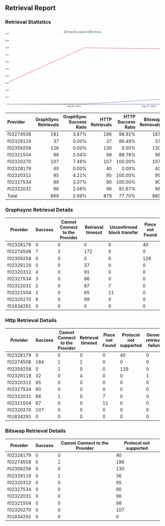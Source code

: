 ## Retrieval Report
### Retrieval Statistics
<img src="https://raw.githubusercontent.com/data-preservation-programs/filplus-checker-assets/main/filecoin-project/filecoin-plus-large-datasets/issues/2103/1693483780263.png"/>

| Provider  | GraphSync Retrievals | GraphSync Success Ratio | HTTP Retrievals | HTTP Success Ratio | Bitswap Retrievals | Bitswap Success Ratio |
| :-------- | -------------------: | ----------------------: | --------------: | -----------------: | -----------------: | --------------------: |
| f02274508 |                  181 |                   3.87% |             186 |             98.92% |                187 |                 0.00% |
| f02329119 |                   37 |                   0.00% |              37 |             86.49% |                 37 |                 0.00% |
| f02359258 |                  126 |                   0.00% |             130 |              0.00% |                130 |                 0.00% |
| f02321504 |                   98 |                   2.04% |              98 |             88.78% |                 98 |                 0.00% |
| f02320270 |                  107 |                   7.48% |             107 |            100.00% |                107 |                 0.00% |
| f02328179 |                   40 |                   0.00% |              40 |              0.00% |                 40 |                 0.00% |
| f02320312 |                   95 |                   4.21% |              95 |            100.00% |                 95 |                 0.00% |
| f02327534 |                   89 |                   3.37% |              90 |            100.00% |                 90 |                 0.00% |
| f02322031 |                   96 |                   2.08% |              96 |             91.67% |                 96 |                 0.00% |
| Total     |                  869 |                   2.99% |             879 |             77.70% |                880 |                 0.00% |

### Graphsync Retrieval Details
| Provider  | Success | Cannot Connect to the Provider | Retrieval timeout | Unconfirmed block transfer | Piece not Found |
| --------- | ------- | ------------------------------ | ----------------- | -------------------------- | --------------- |
| f02328179 | 0       | 0                              | 0                 | 0                          | 40              |
| f02274508 | 7       | 2                              | 172               | 0                          | 0               |
| f02359258 | 0       | 0                              | 0                 | 0                          | 126             |
| f02329119 | 0       | 0                              | 37                | 0                          | 0               |
| f02320312 | 4       | 0                              | 91                | 0                          | 0               |
| f02327534 | 3       | 0                              | 86                | 0                          | 0               |
| f02322031 | 2       | 0                              | 87                | 7                          | 0               |
| f02321504 | 2       | 0                              | 85                | 11                         | 0               |
| f02320270 | 8       | 0                              | 99                | 0                          | 0               |
| f01834291 | 0       | 0                              | 0                 | 0                          | 0               |

### Http Retrieval Details
| Provider  | Success | Cannot Connect to the Provider | Retrieval timeout | Piece not Found | Protocol not supported | General retrieval failure |
| --------- | ------- | ------------------------------ | ----------------- | --------------- | ---------------------- | ------------------------- |
| f02328179 | 0       | 0                              | 0                 | 0               | 40                     | 0                         |
| f02274508 | 184     | 1                              | 1                 | 0               | 0                      | 0                         |
| f02359258 | 0       | 1                              | 0                 | 0               | 129                    | 0                         |
| f02329119 | 32      | 0                              | 4                 | 0               | 0                      | 1                         |
| f02320312 | 95      | 0                              | 0                 | 0               | 0                      | 0                         |
| f02327534 | 90      | 0                              | 0                 | 0               | 0                      | 0                         |
| f02322031 | 88      | 1                              | 0                 | 7               | 0                      | 0                         |
| f02321504 | 87      | 0                              | 0                 | 11              | 0                      | 0                         |
| f02320270 | 107     | 0                              | 0                 | 0               | 0                      | 0                         |
| f01834291 | 0       | 0                              | 0                 | 0               | 0                      | 0                         |

### Bitswap Retrieval Details
| Provider  | Success | Cannot Connect to the Provider | Protocol not supported |
| --------- | ------- | ------------------------------ | ---------------------- |
| f02328179 | 0       | 0                              | 40                     |
| f02274508 | 0       | 1                              | 186                    |
| f02359258 | 0       | 0                              | 130                    |
| f02329119 | 0       | 1                              | 36                     |
| f02320312 | 0       | 0                              | 95                     |
| f02327534 | 0       | 0                              | 90                     |
| f02322031 | 0       | 0                              | 96                     |
| f02321504 | 0       | 0                              | 98                     |
| f02320270 | 0       | 0                              | 107                    |
| f01834291 | 0       | 0                              | 0                      |
